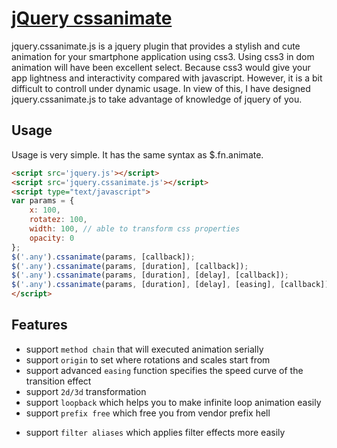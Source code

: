 [jQuery cssanimate](http://after12am.github.io/jquery.cssanimate.js/)
========================================================================

jquery.cssanimate.js is a jquery plugin that provides a stylish and cute animation for your smartphone application using css3.
Using css3 in dom animation will have been excellent select. Because css3 would give your app lightness and interactivity compared with javascript.
However, it is a bit difficult to controll under dynamic usage. In view of this, I have designed jquery.cssanimate.js to take advantage of knowledge of jquery of you.

## Usage

Usage is very simple. It has the same syntax as $.fn.animate.

```html
<script src='jquery.js'></script>
<script src='jquery.cssanimate.js'></script>
<script type="text/javascript">
var params = {
    x: 100,
    rotatez: 100,
    width: 100, // able to transform css properties
    opacity: 0
};
$('.any').cssanimate(params, [callback]);
$('.any').cssanimate(params, [duration], [callback]);
$('.any').cssanimate(params, [duration], [delay], [callback]);
$('.any').cssanimate(params, [duration], [delay], [easing], [callback]);
</script>
```

## Features

* support `method chain` that will executed animation serially
* support `origin` to set where rotations and scales start from
* support advanced `easing` function specifies the speed curve of the transition effect
* support `2d/3d` transformation
* support `loopback` which helps you to make infinite loop animation easily
* support `prefix free` which free you from vendor prefix hell
+ support `filter aliases` which applies filter effects more easily